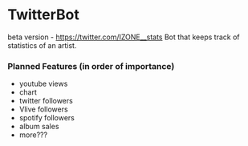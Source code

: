 # TwitterBot
beta version - https://twitter.com/IZONE__stats
Bot that keeps track of statistics of an artist.
### Planned Features (in order of importance)
 - youtube views
 - chart
 - twitter followers
 - Vlive followers
 - spotify followers
 - album sales
 - more???
